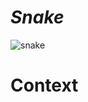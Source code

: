 # *Snake*

![snake](https://user-images.githubusercontent.com/111377982/195156807-4ca0f9df-5a1d-4162-9d0b-5bb3065514ef.jpg)

# Context
